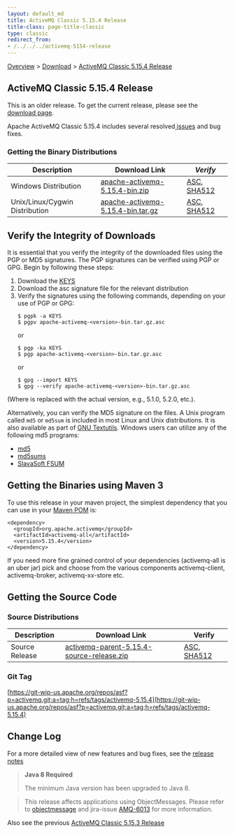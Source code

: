 ```yaml
---
layout: default_md
title: ActiveMQ Classic 5.15.4 Release 
title-class: page-title-classic
type: classic
redirect_from:
- /../../../activemq-5154-release
---
```


[Overview](overview) > [Download](download) > [ActiveMQ Classic 5.15.4 Release](classic-05-15-04)

ActiveMQ Classic 5.15.4 Release
-----------------------

<div class="alert alert-warning">
  This is an older release. To get the current release, please see the <a href="{{site.baseurl}}/components/classic/download" class="alert-link">download page</a>.
</div>

Apache ActiveMQ Classic 5.15.4 includes several resolved[ issues](https://issues.apache.org/jira/secure/ReleaseNote.jspa?projectId=12311210&version=12342685) and bug fixes.

### Getting the Binary Distributions

Description|Download Link|_Verify_
---|---|---
Windows Distribution|[apache-activemq-5.15.4-bin.zip](http://archive.apache.org/dist/activemq/5.15.4/apache-activemq-5.15.4-bin.zip)|[ASC](https://archive.apache.org/dist/activemq/5.15.4/apache-activemq-5.15.4-bin.zip.asc), [SHA512](https://archive.apache.org/dist/activemq/5.15.4/apache-activemq-5.15.4-bin.zip.sha512)
Unix/Linux/Cygwin Distribution|[apache-activemq-5.15.4-bin.tar.gz](http://archive.apache.org/dist/activemq/5.15.4/apache-activemq-5.15.4-bin.tar.gz)|[ASC](https://archive.apache.org/dist/activemq/5.15.4/apache-activemq-5.15.4-bin.tar.gz.asc), [SHA512](https://archive.apache.org/dist/activemq/5.15.4/apache-activemq-5.15.4-bin.tar.gz.sha512)

Verify the Integrity of Downloads
---------------------------------

It is essential that you verify the integrity of the downloaded files using the PGP or MD5 signatures. The PGP signatures can be verified using PGP or GPG. Begin by following these steps:

1.  Download the [KEYS](http://www.apache.org/dist/activemq/KEYS)
2.  Download the asc signature file for the relevant distribution
3.  Verify the signatures using the following commands, depending on your use of PGP or GPG:
    ```
    $ pgpk -a KEYS
    $ pgpv apache-activemq-<version>-bin.tar.gz.asc
    ```
    or
    ```
    $ pgp -ka KEYS
    $ pgp apache-activemq-<version>-bin.tar.gz.asc
    ```
    or
    ```
    $ gpg --import KEYS
    $ gpg --verify apache-activemq-<version>-bin.tar.gz.asc
    ```

(Where <version> is replaced with the actual version, e.g., 5.1.0, 5.2.0, etc.).

Alternatively, you can verify the MD5 signature on the files. A Unix program called `md5` or `md5sum` is included in most Linux and Unix distributions. It is also available as part of [GNU Textutils](http://www.gnu.org/software/textutils/textutils.html). Windows users can utilize any of the following md5 programs:

*   [md5](http://www.fourmilab.ch/md5/)
*   [md5sums](http://www.pc-tools.net/win32/md5sums/)
*   [SlavaSoft FSUM](http://www.slavasoft.com/fsum/)

Getting the Binaries using Maven 3
----------------------------------

To use this release in your maven project, the simplest dependency that you can use in your [Maven POM](http://maven.apache.org/guides/introduction/introduction-to-the-pom.html) is:
```
<dependency>
  <groupId>org.apache.activemq</groupId>
  <artifactId>activemq-all</artifactId>
  <version>5.15.4</version>
</dependency>
```
If you need more fine grained control of your dependencies (activemq-all is an uber jar) pick and choose from the various components activemq-client, activemq-broker, activemq-xx-store etc.

Getting the Source Code
-----------------------

### Source Distributions

Description|Download Link|Verify
---|---|---
Source Release|[activemq-parent-5.15.4-source-release.zip](https://archive.apache.org/dist/activemq/5.15.4/activemq-parent-5.15.4-source-release.zip)|[ASC](https://archive.apache.org/dist/activemq/5.15.4/activemq-parent-5.15.4-source-release.zip.asc), [SHA512](https://archive.apache.org/dist/activemq/5.15.4/activemq-parent-5.15.4-source-release.zip.sha512)

### Git Tag

[https://git-wip-us.apache.org/repos/asf?p=activemq.git;a=tag;h=refs/tags/activemq-5.15.4](https://git-wip-us.apache.org/repos/asf?p=activemq.git;a=tag;h=refs/tags/activemq-5.15.4)

Change Log
----------

For a more detailed view of new features and bug fixes, see the [release notes](https://issues.apache.org/jira/secure/ReleaseNote.jspa?projectId=12311210&version=12342685)

> **Java 8 Required**
> 
> The minimum Java version has been upgraded to Java 8.

> This release affects applications using ObjectMessages. Please refer to [objectmessage](objectmessage) and jira-issue [AMQ-6013](https://issues.apache.org/jira/browse/AMQ-6013) for more information.

Also see the previous [ActiveMQ Classic 5.15.3 Release](classic-05-15-03)
